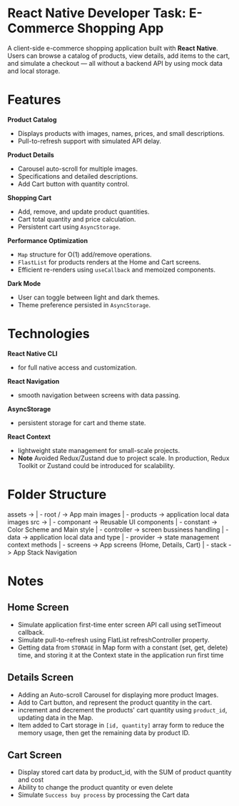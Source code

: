 # React Native Developer Task: E-Commerce Shopping App
A client-side e-commerce shopping application built with **React Native**.  
Users can browse a catalog of products, view details, add items to the cart, and simulate a checkout — all without a backend API by using mock data and local storage.

# Features
**Product Catalog**
- Displays products with images, names, prices, and small descriptions.
- Pull-to-refresh support with simulated API delay.

**Product Details**
- Carousel auto-scroll for multiple images.
- Specifications and detailed descriptions.
- Add Cart button with quantity control.

**Shopping Cart**
- Add, remove, and update product quantities.
- Cart total quantity and price calculation.
- Persistent cart using `AsyncStorage`.

**Performance Optimization**
- `Map` structure for O(1) add/remove operations.
- `FlastList` for products renders at the Home and Cart screens.
- Efficient re-renders using `useCallback` and memoized components.

**Dark Mode**
- User can toggle between light and dark themes.
- Theme preference persisted in `AsyncStorage`.



# Technologies
**React Native CLI** 
- for full native access and customization.
  
**React Navigation**
- smooth navigation between screens with data passing.

**AsyncStorage**
- persistent storage for cart and theme state.

**React Context**
- lightweight state management for small-scale projects.
- **Note** Avoided Redux/Zustand due to project scale. In production, Redux Toolkit or Zustand could be introduced for scalability.


# Folder Structure
assets  -> | - root /     -> App main images
           | - products   -> application local data images
src     -> | - componant  -> Reusable UI components
           | - constant   -> Color Scheme and Main style
           | - controller -> screen bussiness handling
           | - data       -> application local data and type
           | - provider   -> state management context methods
           | - screens    -> App screens (Home, Details, Cart)
           | - stack      -> App Stack Navigation

# Notes
## Home Screen
- Simulate application first-time enter screen API call using setTimeout callback.
- Simulate pull-to-refresh using FlatList refreshController property.
- Getting data from `STORAGE` in Map form with a constant (set, get, delete) time, and storing it at the Context state in the application run first time
## Details Screen
- Adding an Auto-scroll Carousel for displaying more product Images.
- Add to Cart button, and represent the product quantity in the cart.
- increment and decrement the products' cart quantity using `product_id`, updating data in the  Map.
- Item added to Cart storage in `[id, quantity]` array form to reduce the memory usage, then get the remaining data by product ID.
## Cart Screen
- Display stored cart data by product_id, with the SUM of product quantity and cost
- Ability to change the product quantity or even delete
- Simulate `Success buy process` by processing the Cart data
